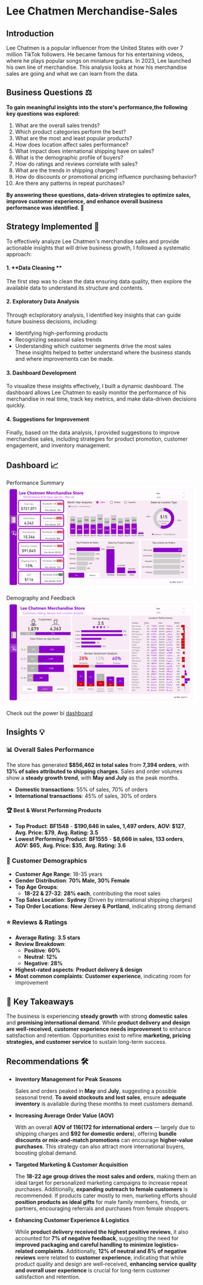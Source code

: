 # Lee Chatmen Merchandise-Sales

## Introduction
Lee Chatmen is a popular influencer from the United States with over 7 million TikTok followers. He became famous for his entertaining videos, where he plays popular songs on miniature guitars. In 2023, Lee launched his own line of merchandise. This analysis looks at how his merchandise sales are going and what we can learn from the data.


## Business Questions ⚖️

**To gain meaningful insights into the store's performance,the following key questions was explored:**  

1. What are the overall sales trends?  
2. Which product categories perform the best?  
3. What are the most and least popular products?  
4. How does location affect sales performance?  
5. What impact does international shipping have on sales?  
6. What is the demographic profile of buyers?  
7. How do ratings and reviews correlate with sales?  
8. What are the trends in shipping charges?  
9. How do discounts or promotional pricing influence purchasing behavior? 
10. Are there any patterns in repeat purchases?  

**By answering these questions, **data-driven strategies** to optimize sales, improve customer experience, and enhance overall business performance was identified. 🚀**


## Strategy Implemented 🎯 

To effectively analyze Lee Chatmen's merchandise sales and provide actionable insights that will drive business growth, I followed a systematic approach:

#### 1. **Data Cleaning **  
   The first step was to clean the data ensuring data quality, then explore the available data to understand its structure and contents. 

#### 2. **Exploratory Data Analysis**  
   Through eclxploratory analysis, I identified key insights that can guide future business decisions, including:  
   - Identifying high-performing products  
   - Recognizing seasonal sales trends  
   - Understanding which customer segments drive the most sales  
   These insights helped to better understand where the business stands and where improvements can be made.

#### 3. **Dashboard Development**  
   To visualize these insights effectively, I built a dynamic dashboard. The dashboard allows Lee Chatmen to easily monitor the performance of his merchandise in real time, track key metrics, and make data-driven decisions quickly.

#### 4. **Suggestions for Improvement**  
   Finally, based on the data analysis, I provided suggestions to improve merchandise sales, including strategies for product promotion, customer engagement, and inventory management.


## Dashboard 📈
Performance Summary
![image](https://github.com/Ben-Joan/Lee-Chatmen-Merchandise-Sales/blob/main/Lee%20Chatmen%20Merchandise%20Sales_page-0001.jpg)

Demography and Feedback
![image](https://github.com/Ben-Joan/Lee-Chatmen-Merchandise-Sales/blob/main/Lee%20Chatmen%20Merchandise%20Sales_page-0002.jpg)

Check out the power bi [dashboard](https://app.powerbi.com/view?r=eyJrIjoiZmM2YmZmZDQtZDJjYy00OTc3LWFjYzItNWM0ZjJmNzUxY2ZkIiwidCI6IjczMDc4ZWNkLWYzM2UtNDQxYy05ODYyLWVhZDdjNjFhNGU4MiJ9)


## Insights 💡

### 📊 Overall Sales Performance  
The store has generated **$856,462 in total sales** from **7,394 orders**, with **13% of sales attributed to shipping charges**. Sales and order volumes show a **steady growth trend**, with **May and July** as the peak months.  

- **Domestic transactions**: 55% of sales, 70% of orders  
- **International transactions**: 45% of sales, 30% of orders  

#### 🏆 Best & Worst Performing Products  
- **Top Product**: **BF1548** - **$190,646 in sales, 1,497 orders**, **AOV: $127**, **Avg. Price: $79**, **Avg. Rating: 3.5**  
- **Lowest Performing Product**: **BF1555** - **$8,666 in sales, 133 orders**, **AOV: $65**, **Avg. Price: $35**, **Avg. Rating: 3.6**  

### 👥 Customer Demographics  
- **Customer Age Range**: 18-35 years  
- **Gender Distribution**: **70% Male, 30% Female**  
- **Top Age Groups**:  
  - **18-22 & 27-32**: **28% each**, contributing the most sales  
- **Top Sales Location**: **Sydney** (Driven by international shipping charges)  
- **Top Order Locations**: **New Jersey & Portland**, indicating strong demand  

### ⭐ Reviews & Ratings  
- **Average Rating**: **3.5 stars**  
- **Review Breakdown**:  
  - **Positive**: **60%**  
  - **Neutral**: **12%**  
  - **Negative**: **28%**  
- **Highest-rated aspects**: **Product delivery & design**  
- **Most common complaints**: **Customer experience**, indicating room for improvement  

## 🔑 Key Takeaways  
The business is experiencing **steady growth** with strong **domestic sales** and **promising international demand**. While **product delivery and design are well-received**, **customer experience needs improvement** to enhance satisfaction and retention. Opportunities exist to refine **marketing, pricing strategies, and customer service** to sustain long-term success.  


## Recommendations 🛠️
- **Inventory Management for Peak Seasons** 


  Sales and orders peaked in **May** and **July**, suggesting a possible seasonal trend. **To avoid stockouts and lost sales**, ensure **adequate inventory** is available during these months to meet customers demand.

- **Increasing Average Order Value (AOV)**


  With an overall **AOV of $116 ($172 for international orders** — largely due to shipping charges and **$92 for domestic orders**), offering **bundle discounts or mix-and-match promotions** can encourage **higher-value purchases**. This strategy can also attract more international buyers, boosting global demand.

- **Targeted Marketing & Customer Acquisition**


  The **18-22 age group drives the most sales and orders**, making them an ideal target for personalized marketing campaigns to increase repeat purchases. Additionally, **expanding outreach to female customers** is recommended. If products cater mostly to men, marketing efforts should **position products as ideal gifts** for male family members, friends, or partners, encouraging referrals and purchases from female shoppers.

- **Enhancing Customer Experience & Logistics**


  While **product delivery received the highest positive reviews**, it also accounted for **7% of negative feedback**, suggesting the need for **improved packaging and careful handling to minimize logistics-related complaints**. Additionally, **12% of neutral and 8% of negative reviews** were related to **customer experience**, indicating that while product quality and design are well-received, **enhancing service quality and overall user experience** is crucial for long-term customer satisfaction and retention.
